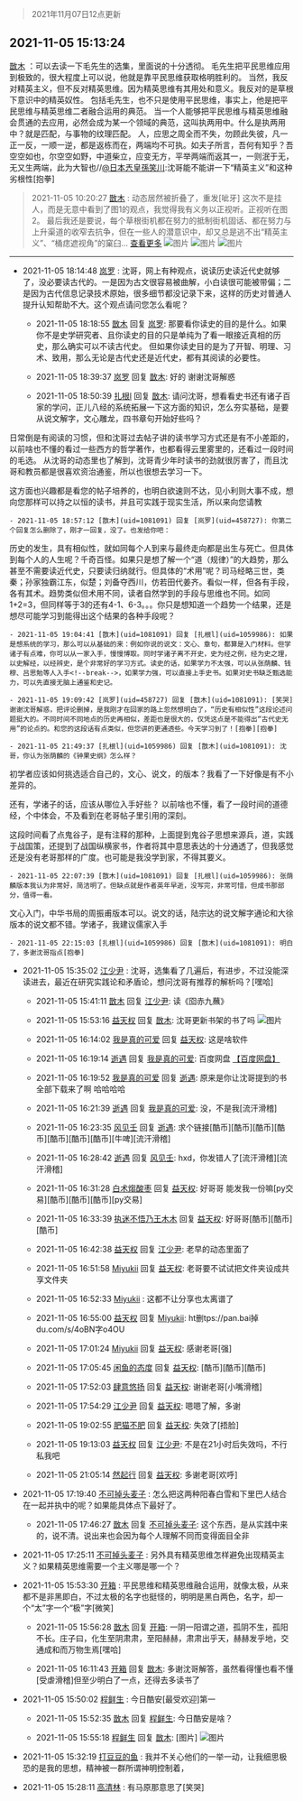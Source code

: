 > 2021年11月07日12点更新
<link rel="stylesheet" href="https://cdn.jsdelivr.net/gh/taotie6/sampleJSON@main/css/photo_show.css">
<meta name="referrer" content="no-referrer" />


 ## 2021-11-05 15:13:24 

 [㪚木](https://www.coolapk.com/feed/31237632?shareKey=NmM2NTdiMTU5YWQwNjE4NGUzYjU~) ：可以去读一下毛先生的选集，里面说的十分透彻。
毛先生把平民思维应用到极致的，很大程度上可以说，他就是靠平民思维获取格明胜利的。
当然，我反对精英主义，但不反对精英思维。因为精英思维有其用处和意义。我反对的是草根下意识中的精英奴性。
包括毛先生，也不只是使用平民思维，事实上<!--break-->，他是把平民思维与精英思维二者融合运用的典范。
当一个人能够把平民思维与精英思维融会贯通的去应用，必然会成为某一个领域的典范，这叫执两用中。什么是执两用中？就是匹配，与事物的纹理匹配。
人，应思之周全而不失，勿顾此失彼，凡一正一反，一顺一逆，都是返栋而在，两端均不可执。如夫子所言，吾何有知乎？吾空空如也，尔空空如野，中道柴立，应变无方，平举两端而返其一，一则泯于无，无又生两端，此为大智也//<a class="feed-link-uname" href="/u/日本兲皇孫笑川">@日本兲皇孫笑川</a>:沈哥能不能讲一下“精英主义”和这种劣根性[抱拳] 

<div class="album">
</div>

> 2021-11-05 10:20:27 
> [㪚木](https://www.coolapk.com/feed/31230752?shareKey=ZmM3ZDg0NThmZjZjNjE4NGUzYjU~) : 动态居然被折叠了，重发[呲牙] 这次不是挂人，而是无意中看到了图1的观点，我觉得我有义务以正视听。正视听在图2。 最后我还是要说，每个草根街机都在努力的抵制街机固话、都在努力与上升渠道的收窄去抗争，但在一些人的潜意识中，却又总是逃不出“精英主义”、“桶痣遮视角”的窠臼... <a href="">查看更多</a> 
![图片](https://image.coolapk.com/feed/2021/1105/12/1081091_f1645369_7164_4981@1440x603.jpeg)
![图片](https://image.coolapk.com/feed/2021/1105/10/1081091_2e4dd75c_8825_9232@1440x4475.jpeg)
![图片](https://image.coolapk.com/feed/2021/1105/10/1081091_fa0822f5_8825_9234@1080x2791.jpeg)

 ------- 

- 2021-11-05 18:14:48 [岚罗](uid=458727) : 沈哥，网上有种观点，说读历史读近代史就够了，没必要读古代的。一是因为古文很容易被曲解，小白读很可能被带偏；二是因为古代信息记录技术原始，很多细节都没记录下来，这样的历史对普通人提升认知帮助不大。这个观点请问您怎么看呢？ 

    - 2021-11-05 18:18:55 [㪚木](uid=1081091) 回复 [岚罗](uid=458727): 那要看你读史的目的是什么。如果你不是史学研究者、且你读史的目的只是单纯为了看一眼接近真相的历史，那么确实可以不读古代史。
但如果你读史目的是为了开智、明理、习术、致用，那么无论是古代史还是近代史，都有其阅读的必要性。 

    - 2021-11-05 18:39:37 [岚罗](uid=458727) 回复 [㪚木](uid=1081091): 好的 谢谢沈哥解惑 

    - 2021-11-05 18:50:39 [扎根l](uid=1059986) 回复 [㪚木](uid=1081091): 请问沈哥，想看看史书还有诸子百家的学问，正儿八经的系统拓展一下这方面的知识，怎么夯实基础，是要从说文解字，文心雕龙，四书章句开始好些吗？

日常倒是有阅读的习惯，但和沈哥过去帖子讲的读书学习方式还是有不小差距的，以前啥也不懂的看过一些西方的哲学著作，也都看得云里雾里的<!--break-->，还看过一段时间的毛选。
从沈哥的动态里也了解到，沈哥青少年时读书的劲就很厉害了，而且沈哥和教员都是很喜欢资治通鉴，所以也很想去学习一下。

这方面也兴趣都是看您的帖子培养的，也明白欲速则不达，见小利则大事不成，想向您那样可以持之以恒的读书，并且可实践于现实生活，所以来向您请教 

    - 2021-11-05 18:57:12 [㪚木](uid=1081091) 回复 [岚罗](uid=458727): 你第二个回复怎么删除了，刚才一回复，没了。也发给你吧：
历史的发生，具有相似性，就如同每个人到来与最终走向都是出生与死亡。但具体到每个人的人生呢？千奇百怪。如果只是想了解一个“道（规律）”的大趋势，那么甚至不需要读近代史，只要读归纳就行。但具体的“术用”呢？司马经略三世，类秦<!--break-->；孙家独霸江东，似楚；刘备夺西川，仿若田代姜齐。看似一样，但各有手段，各有其术。趋势类似但术用不同，读者自然学到的手段与思维也不同。如同1+2=3，但同样等于3的还有4-1、6-3。。。你只是想知道一个趋势一个结果，还是想尽可能学习到能得出这个结果的各种手段呢？ 

    - 2021-11-05 19:04:41 [㪚木](uid=1081091) 回复 [扎根l](uid=1059986): 如果是想系统的学习，那么可以从基础的来：例如你说的说文：文心、章句，都算是入门材料。但学诸子有点难，你可以从一家入手，慢慢博取。同时学诸子离不开史，史为经之例，经为史之理，以史解经，以经辨史，是个非常好的学习方式。读史的话，如果学力不太强，可以从张荫麟、钱穆、吕思勉等人入手<!--break-->，如果学力强，可以直接上手史书。如果对史书缺乏甄选能力，可以先直接无脑上通鉴和史记。 

    - 2021-11-05 19:09:42 [岚罗](uid=458727) 回复 [㪚木](uid=1081091): [笑哭]谢谢沈哥解惑，把评论删掉，是我刚才在回家的路上忽然想明白了，“历史有相似性”这段论述问题挺大的。不同时间不同地点的历史再相似，差距也是很大的，仅凭这点是不能得出“古代史无用”的论点的。和您的这段话有点类似，但您讲的更通透些。今天学习到了！[抱拳][抱拳] 

    - 2021-11-05 21:49:37 [扎根l](uid=1059986) 回复 [㪚木](uid=1081091): 沈哥，你认为张荫麟的《钟果史纲》怎么样？

初学者应该如何挑选适合自己的，文心、说文，的版本？我看了一下好像是有不小差异的。

还有，学诸子的话，应该从哪位入手好些？
以前啥也不懂，看了一段时间的道德经，个中体会，不及看到在老哥帖子里引用的深刻。

这段时间看了点鬼谷子<!--break-->，是有注释的那种，上面提到鬼谷子思想来源兵，道，实践于战国策，还提到了战国纵横家书，作者将其中意思表达的十分通透了，但我感觉还是没有老哥那样的广度。也可能是我没学到家，不得其要义。 

    - 2021-11-05 22:07:39 [㪚木](uid=1081091) 回复 [扎根l](uid=1059986): 张荫麟版本我认为非常好，简洁明了。但缺点就是作者英年早逝，没写完，非常可惜，但成书那部分，值得一看。
文心入门，中华书局的周振甫版本可以。说文的话，陆宗达的说文解字通论和大徐版本的说文都不错。学诸子，我建议儒家入手 

    - 2021-11-05 22:15:03 [扎根l](uid=1059986) 回复 [㪚木](uid=1081091): 明白了，多谢沈哥指点[抱拳] 

- 2021-11-05 15:35:02 [江少尹](uid=3524927) : 沈哥，选集看了几遍后，有进步，不过没能深读进去，最近在研究实践论和矛盾论，想问沈哥有推荐的解析吗？[嘿哈] 

    - 2021-11-05 15:41:11 [㪚木](uid=1081091) 回复 [江少尹](uid=3524927): 读《囵赤九蘸》 

    - 2021-11-05 15:53:16 [益天权](uid=1248032) 回复 [㪚木](uid=1081091): 沈哥更新书架的书了吗 ![图片](https://image.coolapk.com/feed/2021/1105/15/1248032_f239f7eb_8795_4252@1080x2160.jpeg)

    - 2021-11-05 16:14:02 [我是真的可爱](uid=731138) 回复 [益天权](uid=1248032): 这是啥软件 

    - 2021-11-05 16:19:14 [逝遇](uid=2589293) 回复 [我是真的可爱](uid=731138): 百度网盘 <a class="feed-link-url" href="http://www.coolapk.com/apk/com.baidu.netdisk" title="百度网盘" target="_blank" rel="nofollow">【百度网盘】</a> 

    - 2021-11-05 16:19:52 [我是真的可爱](uid=731138) 回复 [逝遇](uid=2589293): 原来是你让沈哥提到的书全部下载来了啊  哈哈哈哈 

    - 2021-11-05 16:21:39 [逝遇](uid=2589293) 回复 [我是真的可爱](uid=731138): 没，不是我[流汗滑稽] 

    - 2021-11-05 16:23:35 [风见壬](uid=1512297) 回复 [逝遇](uid=2589293): 求个链接[酷币][酷币][酷币][酷币][酷币][酷币][酷币][牛啤][流汗滑稽] 

    - 2021-11-05 16:28:42 [逝遇](uid=2589293) 回复 [风见壬](uid=1512297): hxd，你发错人了[流汗滑稽][流汗滑稽] 

    - 2021-11-05 16:31:28 [白术煼酸枣](uid=8303609) 回复 [益天权](uid=1248032): 好哥哥 能发我一份嘛[py交易][酷币][酷币][酷币][py交易] 

    - 2021-11-05 16:33:39 [执迷不悟乃王木木](uid=2085738) 回复 [益天权](uid=1248032): 好哥哥[酷币][酷币][酷币] 

    - 2021-11-05 16:42:38 [益天权](uid=1248032) 回复 [江少尹](uid=3524927): 老早的动态里面了 

    - 2021-11-05 16:51:58 [Miyukii](uid=3155262) 回复 [益天权](uid=1248032): 老哥要不试试把文件夹设成共享文件夹 

    - 2021-11-05 16:52:33 [Miyukii](uid=3155262) : 这都不让分享也太离谱了 

    - 2021-11-05 16:55:00 [益天权](uid=1248032) 回复 [Miyukii](uid=3155262): ht删tps://pan.bai掉du.com/s/4oBN字o4OU 

    - 2021-11-05 17:01:24 [Miyukii](uid=3155262) 回复 [益天权](uid=1248032): 感谢老哥[强] 

    - 2021-11-05 17:05:45 [闲鱼的态度](uid=3298233) 回复 [益天权](uid=1248032): [酷币][酷币][酷币] 

    - 2021-11-05 17:52:03 [肆意悠扬](uid=1097678) 回复 [益天权](uid=1248032): 谢谢老哥[小嘴滑稽] 

    - 2021-11-05 17:54:29 [江少尹](uid=3524927) 回复 [益天权](uid=1248032): 嗯嗯了解，多谢 

    - 2021-11-05 19:02:55 [肥猫不肥](uid=1423929) 回复 [益天权](uid=1248032): 失效了[捂脸] 

    - 2021-11-05 19:13:03 [益天权](uid=1248032) 回复 [江少尹](uid=3524927): 不是在21小时后失效吗，不行私我吧 

    - 2021-11-05 21:05:14 [然起行](uid=2111263) 回复 [益天权](uid=1248032): 多谢老哥[欢呼] 

- 2021-11-05 17:19:40 [不可掉头麦子](uid=883791) : 怎么把这两种阳春白雪和下里巴人结合在一起并执中的呢？如果能具体点下最好了。 

    - 2021-11-05 17:46:27 [㪚木](uid=1081091) 回复 [不可掉头麦子](uid=883791): 这个东西，是从实践中来的，说不清。说出来也会因为每个人理解不同而变得面目全非 

- 2021-11-05 17:25:11 [不可掉头麦子](uid=883791) : 另外具有精英思维怎样避免出现精英主义？如果精英思维需要一个主义哪是哪一个？ 

- 2021-11-05 15:53:30 [开箱](uid=1593034) : 平民思维和精英思维融合运用，就像太极，从来都不是非黑即白，不过太极的名字也挺怪的，明明是黑白两色，名字，却一个“太”字一个“极”字[微笑] 

    - 2021-11-05 15:56:28 [㪚木](uid=1081091) 回复 [开箱](uid=1593034): 一阴一阳谓之道，孤阴不生，孤阳不长。庄子曰，化生至阴肃肃，至阳赫赫，肃肃出乎天，赫赫发乎地，交通成和而万物生焉[嘿哈] 

    - 2021-11-05 16:11:43 [开箱](uid=1593034) 回复 [㪚木](uid=1081091): 多谢沈哥解答，虽然看得懂也看不懂[受虐滑稽]但至少明白了一点，还得去多读书了 

- 2021-11-05 15:50:02 [程鲜生](uid=845250) : 今日酷安[最受欢迎]第一 

    - 2021-11-05 15:52:35 [㪚木](uid=1081091) 回复 [程鲜生](uid=845250): 今日酷安是啥？ 

    - 2021-11-05 15:55:18 [程鲜生](uid=845250) 回复 [㪚木](uid=1081091): [图片] ![图片](https://image.coolapk.com/feed/2021/1105/15/845250_95d3373d_8917_8811@1440x3120.jpeg)

- 2021-11-05 15:32:19 [打豆豆的鱼](uid=758061) : 我并不关心他们的一举一动，让我细思极恐的是我的思想，精神被一群所谓神明控制着， 

- 2021-11-05 15:28:11 [高清林](uid=8114305) : 有马原那意思了[笑哭] 

